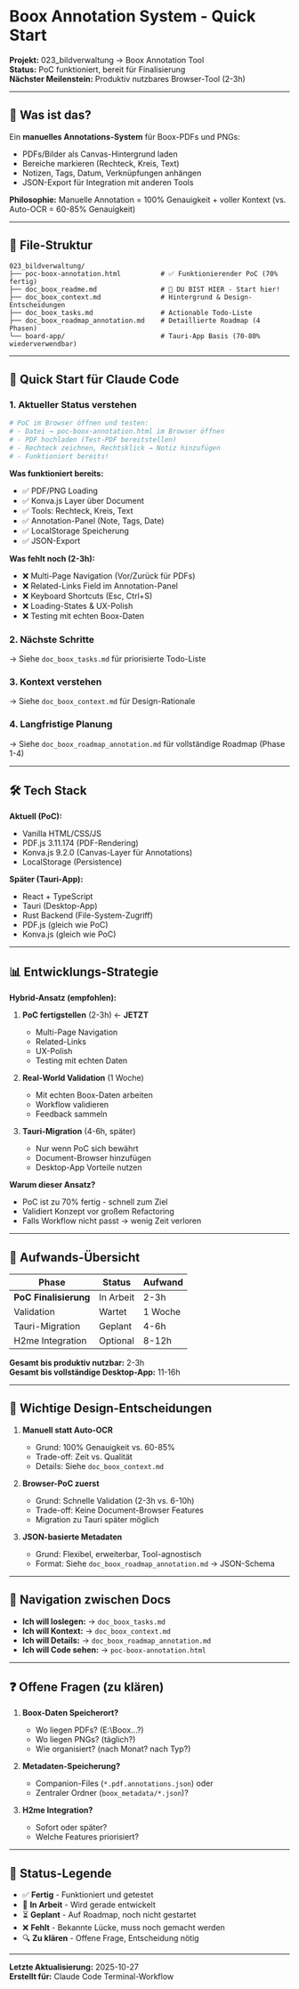 # Boox Annotation System - Quick Start

**Projekt:** 023_bildverwaltung → Boox Annotation Tool  
**Status:** PoC funktioniert, bereit für Finalisierung  
**Nächster Meilenstein:** Produktiv nutzbares Browser-Tool (2-3h)

---

## 🎯 Was ist das?

Ein **manuelles Annotations-System** für Boox-PDFs und PNGs:
- PDFs/Bilder als Canvas-Hintergrund laden
- Bereiche markieren (Rechteck, Kreis, Text)
- Notizen, Tags, Datum, Verknüpfungen anhängen
- JSON-Export für Integration mit anderen Tools

**Philosophie:** Manuelle Annotation = 100% Genauigkeit + voller Kontext (vs. Auto-OCR = 60-85% Genauigkeit)

---

## 📁 File-Struktur

```
023_bildverwaltung/
├── poc-boox-annotation.html          # ✅ Funktionierender PoC (70% fertig)
├── doc_boox_readme.md                # 📍 DU BIST HIER - Start hier!
├── doc_boox_context.md               # Hintergrund & Design-Entscheidungen
├── doc_boox_tasks.md                 # Actionable Todo-Liste
├── doc_boox_roadmap_annotation.md    # Detaillierte Roadmap (4 Phasen)
└── board-app/                        # Tauri-App Basis (70-80% wiederverwendbar)
```

---

## 🚀 Quick Start für Claude Code

### 1. Aktueller Status verstehen
```bash
# PoC im Browser öffnen und testen:
# - Datei → poc-boox-annotation.html im Browser öffnen
# - PDF hochladen (Test-PDF bereitstellen)
# - Rechteck zeichnen, Rechtsklick → Notiz hinzufügen
# - Funktioniert bereits!
```

**Was funktioniert bereits:**
- ✅ PDF/PNG Loading
- ✅ Konva.js Layer über Document
- ✅ Tools: Rechteck, Kreis, Text
- ✅ Annotation-Panel (Note, Tags, Date)
- ✅ LocalStorage Speicherung
- ✅ JSON-Export

**Was fehlt noch (2-3h):**
- ❌ Multi-Page Navigation (Vor/Zurück für PDFs)
- ❌ Related-Links Field im Annotation-Panel
- ❌ Keyboard Shortcuts (Esc, Ctrl+S)
- ❌ Loading-States & UX-Polish
- ❌ Testing mit echten Boox-Daten

### 2. Nächste Schritte
→ Siehe `doc_boox_tasks.md` für priorisierte Todo-Liste

### 3. Kontext verstehen
→ Siehe `doc_boox_context.md` für Design-Rationale

### 4. Langfristige Planung
→ Siehe `doc_boox_roadmap_annotation.md` für vollständige Roadmap (Phase 1-4)

---

## 🛠️ Tech Stack

**Aktuell (PoC):**
- Vanilla HTML/CSS/JS
- PDF.js 3.11.174 (PDF-Rendering)
- Konva.js 9.2.0 (Canvas-Layer für Annotations)
- LocalStorage (Persistence)

**Später (Tauri-App):**
- React + TypeScript
- Tauri (Desktop-App)
- Rust Backend (File-System-Zugriff)
- PDF.js (gleich wie PoC)
- Konva.js (gleich wie PoC)

---

## 📊 Entwicklungs-Strategie

**Hybrid-Ansatz (empfohlen):**

1. **PoC fertigstellen** (2-3h) ← **JETZT**
   - Multi-Page Navigation
   - Related-Links
   - UX-Polish
   - Testing mit echten Daten

2. **Real-World Validation** (1 Woche)
   - Mit echten Boox-Daten arbeiten
   - Workflow validieren
   - Feedback sammeln

3. **Tauri-Migration** (4-6h, später)
   - Nur wenn PoC sich bewährt
   - Document-Browser hinzufügen
   - Desktop-App Vorteile nutzen

**Warum dieser Ansatz?**
- PoC ist zu 70% fertig - schnell zum Ziel
- Validiert Konzept vor großem Refactoring
- Falls Workflow nicht passt → wenig Zeit verloren

---

## 🎯 Aufwands-Übersicht

| Phase | Status | Aufwand |
|-------|--------|---------|
| **PoC Finalisierung** | In Arbeit | 2-3h |
| Validation | Wartet | 1 Woche |
| Tauri-Migration | Geplant | 4-6h |
| H2me Integration | Optional | 8-12h |

**Gesamt bis produktiv nutzbar:** 2-3h  
**Gesamt bis vollständige Desktop-App:** 11-16h

---

## 📝 Wichtige Design-Entscheidungen

1. **Manuell statt Auto-OCR**
   - Grund: 100% Genauigkeit vs. 60-85%
   - Trade-off: Zeit vs. Qualität
   - Details: Siehe `doc_boox_context.md`

2. **Browser-PoC zuerst**
   - Grund: Schnelle Validation (2-3h vs. 6-10h)
   - Trade-off: Keine Document-Browser Features
   - Migration zu Tauri später möglich

3. **JSON-basierte Metadaten**
   - Grund: Flexibel, erweiterbar, Tool-agnostisch
   - Format: Siehe `doc_boox_roadmap_annotation.md` → JSON-Schema

---

## 🔗 Navigation zwischen Docs

- **Ich will loslegen:** → `doc_boox_tasks.md`
- **Ich will Kontext:** → `doc_boox_context.md`
- **Ich will Details:** → `doc_boox_roadmap_annotation.md`
- **Ich will Code sehen:** → `poc-boox-annotation.html`

---

## ❓ Offene Fragen (zu klären)

1. **Boox-Daten Speicherort?**
   - Wo liegen PDFs? (E:\Boox\...?)
   - Wo liegen PNGs? (täglich?)
   - Wie organisiert? (nach Monat? nach Typ?)

2. **Metadaten-Speicherung?**
   - Companion-Files (`*.pdf.annotations.json`) oder
   - Zentraler Ordner (`boox_metadata/*.json`)?

3. **H2me Integration?**
   - Sofort oder später?
   - Welche Features priorisiert?

---

## 🚦 Status-Legende

- ✅ **Fertig** - Funktioniert und getestet
- 🔄 **In Arbeit** - Wird gerade entwickelt
- ⏳ **Geplant** - Auf Roadmap, noch nicht gestartet
- ❌ **Fehlt** - Bekannte Lücke, muss noch gemacht werden
- 🔍 **Zu klären** - Offene Frage, Entscheidung nötig

---

**Letzte Aktualisierung:** 2025-10-27  
**Erstellt für:** Claude Code Terminal-Workflow
